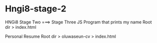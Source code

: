 # Hngi8-stage-2

HNGi8 Stage Two ===> Stage Three
JS Program that prints my name
Root dir > index.html

Personal Resume
Root dir > oluwaseun-cv > index.html
